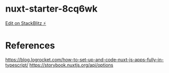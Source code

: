 # nuxt-starter-8cq6wk

[Edit on StackBlitz ⚡️](https://stackblitz.com/edit/nuxt-starter-8cq6wk)

# References
https://blog.logrocket.com/how-to-set-up-and-code-nuxt-js-apps-fully-in-typescript/
https://storybook.nuxtjs.org/api/options
